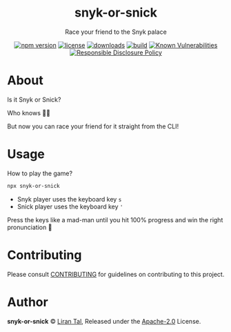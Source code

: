 <p align="center"><h1 align="center">
  snyk-or-snick
</h1>

<p align="center">
  Race your friend to the Snyk palace
</p>

<p align="center">
  <a href="https://www.npmjs.org/package/snyk-or-snick"><img src="https://badgen.net/npm/v/snyk-or-snick" alt="npm version"/></a>
  <a href="https://www.npmjs.org/package/snyk-or-snick"><img src="https://badgen.net/npm/license/snyk-or-snick" alt="license"/></a>
  <a href="https://www.npmjs.org/package/snyk-or-snick"><img src="https://badgen.net/npm/dt/snyk-or-snick" alt="downloads"/></a>
  <a href="https://circleci.com/gh/lirantal/security-report"><img src="https://circleci.com/gh/lirantal/security-report.svg?style=svg" alt="build"/></a>
  <a href="https://snyk.io/test/github/lirantal/snyk-or-snick"><img src="https://snyk.io/test/github/lirantal/snyk-or-snick/badge.svg" alt="Known Vulnerabilities"/></a>
  <a href="./SECURITY.md"><img src="https://img.shields.io/badge/Security-Responsible%20Disclosure-yellow.svg" alt="Responsible Disclosure Policy" /></a>
</p>

# About

Is it Snyk or Snick?

Who knows 🤷‍♂️

But now you can race your friend for it straight from the CLI!

# Usage

How to play the game?

```bash
npx snyk-or-snick
```

- Snyk player uses the keyboard key `s`
- Snick player uses the keyboard key `'`

Press the keys like a mad-man until you hit 100% progress and win the right pronunciation 🎉

# Contributing

Please consult [CONTRIBUTING](./CONTRIBUTING.md) for guidelines on contributing to this project.

# Author

**snyk-or-snick** © [Liran Tal](https://github.com/lirantal), Released under the [Apache-2.0](./LICENSE) License.
